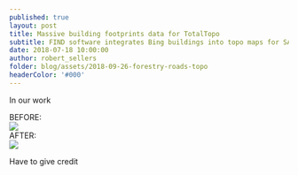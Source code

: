 ```yaml
---
published: true
layout: post
title: Massive building footprints data for TotalTopo
subtitle: FIND software integrates Bing buildings into topo maps for SAR.
date: 2018-07-18 10:00:00
author: robert_sellers
folder: blog/assets/2018-09-26-forestry-roads-topo
headerColor: '#000'
---
```


In our work

<div class="flexItem col-md-2">
BEFORE:
</div>
<div class="flexItem col-md-10">
<img class="img-responsive sarcatImg" src="{{site.baseurl}}/{{page.folder}}/buildings-before.png">
</div>

<div class="flexItem col-md-2">
AFTER:
</div>
<div class="flexItem col-md-10">
<img class="img-responsive sarcatImg" src="{{site.baseurl}}/{{page.folder}}/buildings-after.png">
</div>


Have to give credit
